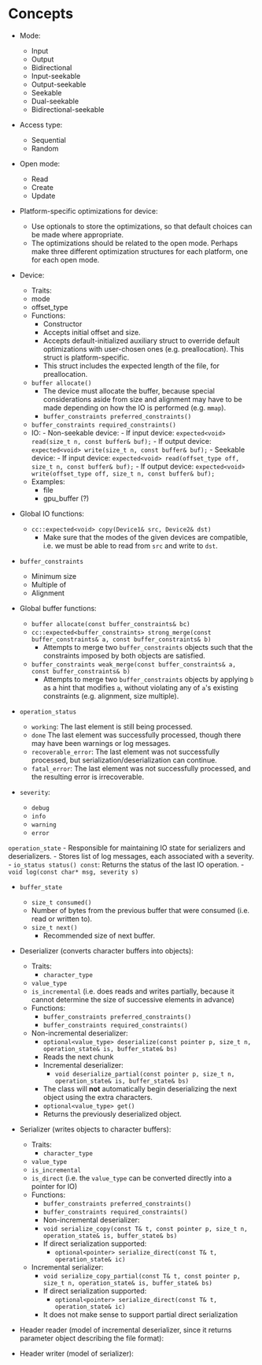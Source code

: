 <!--
  ** File Name: concepts.md
  ** Author:    Aditya Ramesh
  ** Date:      06/29/2014
  ** Contact:   _@adityaramesh.com
-->

# Concepts

- Mode:
    - Input
    - Output
    - Bidirectional
    - Input-seekable
    - Output-seekable
    - Seekable
    - Dual-seekable
    - Bidirectional-seekable

- Access type:
    - Sequential
    - Random

- Open mode:
    - Read
    - Create
    - Update

- Platform-specific optimizations for device:
    - Use optionals to store the optimizations, so that default choices can be
    made where appropriate.
    - The optimizations should be related to the open mode. Perhaps make three
    different optimization structures for each platform, one for each open mode.

- Device:
    - Traits:
	- mode
	- offset_type
    - Functions:
        - Constructor
	    - Accepts initial offset and size.
	    - Accepts default-initialized auxiliary struct to override default
	    optimizations with user-chosen ones (e.g. preallocation). This
	    struct is platform-specific.
	    - This struct includes the expected length of the file, for
	    preallocation.
	- `buffer allocate()`
	    - The device must allocate the buffer, because special
	    considerations aside from size and alignment may have to be made
	    depending on how the IO is performed (e.g. `mmap`).
        - `buffer_constraints preferred_constraints()`
	- `buffer_constraints required_constraints()`
	- IO:
            - Non-seekable device:
                - If input device: `expected<void> read(size_t n, const buffer& buf);`
                - If output device: `expected<void> write(size_t n, const buffer& buf);`
            - Seekable device:
                - If input device: `expected<void> read(offset_type off, size_t n, const buffer& buf);`
                - If output device: `expected<void> write(offset_type off, size_t n, const buffer& buf);`
    - Examples:
        - file
        - gpu_buffer (?)

- Global IO functions:
    - `cc::expected<void> copy(Device1& src, Device2& dst)`
        - Make sure that the modes of the given devices are compatible, i.e. we
        must be able to read from `src` and write to `dst`.

- `buffer_constraints`
    - Minimum size
    - Multiple of
    - Alignment

- Global buffer functions:
    - `buffer allocate(const buffer_constraints& bc)`
    - `cc::expected<buffer_constraints> strong_merge(const buffer_constraints& a, const buffer_constraints& b)`
        - Attempts to merge two `buffer_constraints` objects such that the
	constraints imposed by both objects are satisfied.
    - `buffer_constraints weak_merge(const buffer_constraints& a, const buffer_constraints& b)`
        - Attempts to merge two `buffer_constraints` objects by applying `b` as
	a hint that modifies `a`, without violating any of `a`'s existing
	constraints (e.g. alignment, size multiple).

- `operation_status`
    - `working`: The last element is still being processed.
    - `done` The last element was successfully processed, though there may have
    been warnings or log messages.
    - `recoverable_error`: The last element was not successfully processed, but
    serialization/deserialization can continue.
    - `fatal_error`: The last element was not successfully processed, and the
    resulting error is irrecoverable.

- `severity`:
    - `debug`
    - `info`
    - `warning`
    - `error`

`operation_state`
    - Responsible for maintaining IO state for serializers and deserializers.
    - Stores list of log messages, each associated with a severity.
    - `io_status status() const`: Returns the status of the last IO operation.
    - `void log(const char* msg, severity s)`

- `buffer_state`
    - `size_t consumed()`
	- Number of bytes from the previous buffer that were consumed (i.e. read
	or written to).
    - `size_t next()`
        - Recommended size of next buffer.

- Deserializer (converts character buffers into objects):
    - Traits:
        - `character_type`
	- `value_type`
	- `is_incremental` (i.e. does reads and writes partially, because it
	cannot determine the size of successive elements in advance)
    - Functions:
        - `buffer_constraints preferred_constraints()`
        - `buffer_constraints required_constraints()`
	- Non-incremental deserializer:
	    - `optional<value_type> deserialize(const pointer p, size_t n, operation_state& is, buffer_state& bs)`
		- Reads the next chunk
        - Incremental deserializer:
            - `void deserialize_partial(const pointer p, size_t n, operation_state& is, buffer_state& bs)`
		- The class will **not** automatically begin deserializing the
		next object using the extra characters.
	    - `optional<value_type> get()`
		- Returns the previously deserialized object.

- Serializer (writes objects to character buffers):
    - Traits:
        - `character_type`
	- `value_type`
	- `is_incremental`
	- `is_direct` (i.e. the `value_type` can be converted directly into a
	pointer for IO)
    - Functions:
        - `buffer_constraints preferred_constraints()`
        - `buffer_constraints required_constraints()`
        - Non-incremental deserializer:
	    - `void serialize_copy(const T& t, const pointer p, size_t n, operation_state& is, buffer_state& bs)`
	    - If direct serialization supported:
	        - `optional<pointer> serialize_direct(const T& t, operation_state& ic)`
	- Incremental serializer:
	    - `void serialize_copy_partial(const T& t, const pointer p, size_t n, operation_state& is, buffer_state& bs)`
	    - If direct serialization supported:
	        - `optional<pointer> serialize_direct(const T& t, operation_state& ic)`
		- It does not make sense to support partial direct
		serialization

- Header reader (model of incremental deserializer, since it returns parameter
object describing the file format):

- Header writer (model of serializer):
